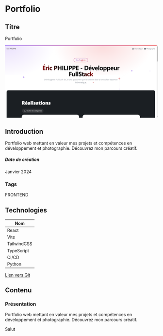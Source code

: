 # Portfolio

## Titre

Portfolio

![Image de preview](https://raw.githubusercontent.com/Eric-Philippe/portfolio/main/res/image.png)

## Introduction

Portfolio web mettant en valeur mes projets et compétences en développement et photographie. Découvrez mon parcours créatif.

##### Date de création

Janvier 2024

### Tags

FRONTEND

## Technologies

| Nom         |
| ----------- |
| React       |
| Vite        |
| TailwindCSS |
| TypeScript  |
| CI/CD       |
| Python      |

[Lien vers Git](https://github.com/Eric-Philippe/portfolio)

## Contenu

### Présentation

Portfolio web mettant en valeur mes projets et compétences en développement et photographie. Découvrez mon parcours créatif.

Salut
